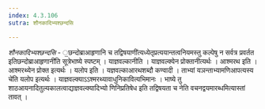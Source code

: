 ```yaml
---
index: 4.3.106
sutra: शौनकादिभ्यश्छन्दसि

---
```

_शौनकादिभ्यश्छन्दसि_ - ॒छन्दोब्राआहृणानि च तद्विषयाणी॑त्यध्येतृप्रत्ययान्तत्वनियमस्तु कल्पेषु न सर्वत्र प्रवर्तत इतिछन्दोब्राआहृणानी॑ति सूत्रेभाष्ये स्पष्टम् । याज्ञवल्कानीति । याज्ञवल्क्येन प्रोक्तानीत्यर्थः । आश्मरथ इति । आश्मरथ्येन प्रोक्त इत्यर्थः । यलोप इति । यज्ञवल्काआरथशब्दौ कण्वादी । ताभ्यां यञन्ताभ्यामणिआपत्यस्य चे॑ति यलोप इत्यर्थः । याज्ञवल्क्याऽ‌ऽश्मरथ्यावाधुनिकावित्यभिमानः । भाष्ये तु शाठआयनादितुल्यकालत्वाद्याज्ञवल्क्यादिभ्यो णिनिप्रतिषेध इति तद्विषयता च नेति वचनद्वयमारब्धमित्यास्तां तावत् । 